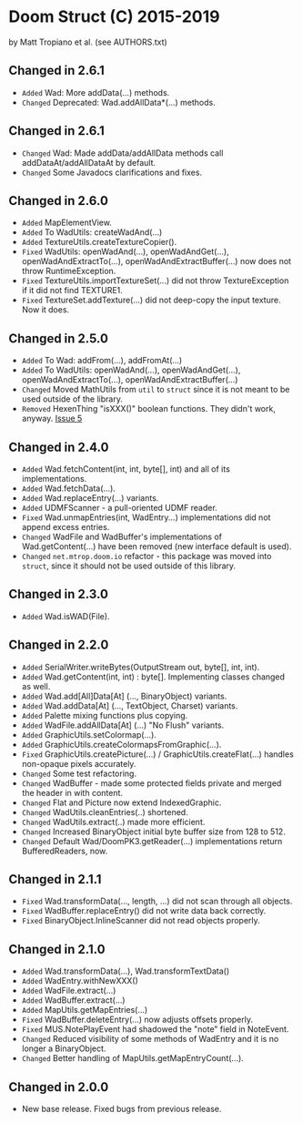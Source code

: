 Doom Struct (C) 2015-2019 
=========================
by Matt Tropiano et al. (see AUTHORS.txt)


Changed in 2.6.1
----------------

- `Added` Wad: More addData(...) methods.
- `Changed` Deprecated: Wad.addAllData*(...) methods.


Changed in 2.6.1
----------------

- `Changed` Wad: Made addData/addAllData methods call addDataAt/addAllDataAt by default.
- `Changed` Some Javadocs clarifications and fixes.


Changed in 2.6.0
----------------

- `Added` MapElementView.
- `Added` To WadUtils: createWadAnd(...)
- `Added` TextureUtils.createTextureCopier().
- `Fixed` WadUtils: openWadAnd(...), openWadAndGet(...), openWadAndExtractTo(...), openWadAndExtractBuffer(...) now does not throw RuntimeException.
- `Fixed` TextureUtils.importTextureSet(...) did not throw TextureException if it did not find TEXTURE1.
- `Fixed` TextureSet.addTexture(...) did not deep-copy the input texture. Now it does.


Changed in 2.5.0
----------------

- `Added` To Wad: addFrom(...), addFromAt(...)
- `Added` To WadUtils: openWadAnd(...), openWadAndGet(...), openWadAndExtractTo(...), openWadAndExtractBuffer(...)
- `Changed` Moved MathUtils from `util` to `struct` since it is not meant to be used outside of the library.
- `Removed` HexenThing "isXXX()" boolean functions. They didn't work, anyway. [Issue 5](https://github.com/MTrop/DoomStruct/issues/5)


Changed in 2.4.0
----------------

- `Added` Wad.fetchContent(int, int, byte[], int) and all of its implementations.
- `Added` Wad.fetchData(...).
- `Added` Wad.replaceEntry(...) variants.
- `Added` UDMFScanner - a pull-oriented UDMF reader.
- `Fixed` Wad.unmapEntries(int, WadEntry...) implementations did not append excess entries.
- `Changed` WadFile and WadBuffer's implementations of Wad.getContent(...) have been removed (new interface default is used).
- `Changed` `net.mtrop.doom.io` refactor - this package was moved into `struct`, since it should not be used outside of this library.


Changed in 2.3.0
----------------

- `Added` Wad.isWAD(File).


Changed in 2.2.0
----------------

- `Added` SerialWriter.writeBytes(OutputStream out, byte[], int, int).
- `Added` Wad.getContent(int, int) : byte[]. Implementing classes changed as well.
- `Added` Wad.add[All]Data[At] (..., BinaryObject) variants.
- `Added` Wad.addData[At] (..., TextObject, Charset) variants.
- `Added` Palette mixing functions plus copying.
- `Added` WadFile.addAllData[At] (...) "No Flush" variants.
- `Added` GraphicUtils.setColormap(...).
- `Added` GraphicUtils.createColormapsFromGraphic(...).
- `Fixed` GraphicUtils.createPicture(...) / GraphicUtils.createFlat(...) handles non-opaque pixels accurately.
- `Changed` Some test refactoring.
- `Changed` WadBuffer - made some protected fields private and merged the header in with content.
- `Changed` Flat and Picture now extend IndexedGraphic.
- `Changed` WadUtils.cleanEntries(..) shortened.
- `Changed` WadUtils.extract(..) made more efficient.
- `Changed` Increased BinaryObject initial byte buffer size from 128 to 512.
- `Changed` Default Wad/DoomPK3.getReader(...) implementations return BufferedReaders, now.


Changed in 2.1.1
----------------

- `Fixed` Wad.transformData(..., length, ...) did not scan through all objects.
- `Fixed` WadBuffer.replaceEntry() did not write data back correctly.
- `Fixed` BinaryObject.InlineScanner did not read objects properly.


Changed in 2.1.0
----------------

- `Added` Wad.transformData(...), Wad.transformTextData()
- `Added` WadEntry.withNewXXX()
- `Added` WadFile.extract(...)
- `Added` WadBuffer.extract(...)
- `Added` MapUtils.getMapEntries(...)
- `Fixed` WadBuffer.deleteEntry(...) now adjusts offsets properly.
- `Fixed` MUS.NotePlayEvent had shadowed the "note" field in NoteEvent.
- `Changed` Reduced visibility of some methods of WadEntry and it is no longer a BinaryObject.
- `Changed` Better handling of MapUtils.getMapEntryCount(...).


Changed in 2.0.0
----------------

- New base release. Fixed bugs from previous release.
